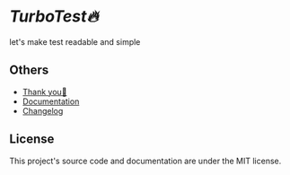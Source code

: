 # *TurboTest🔥*

let's make test readable and simple

## Others

- [Thank you💙](https://nvfp.github.io/thank-you)
- [Documentation](https://nvfp.github.io/mykit)
- [Changelog](https://nvfp.github.io/mykit/changelog)


## License

This project's source code and documentation are under the MIT license.
